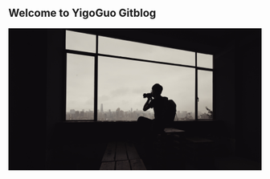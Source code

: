 ## Welcome to YigoGuo Gitblog


![index](https://github.com/gyqworld/gyqworld.github.io/raw/master/assets/blog_images/1.jpg)
